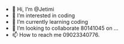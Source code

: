 - 👋 Hi, I’m @Jetimi
- 👀 I’m interested in coding
- 🌱 I’m currently learning coding
- 💞️ I’m looking to collaborate 80141045 on ...
- 📫 How to reach me 09023340776.

<!---
Jetimi/Jetimi is a ✨ special ✨ repository because its `README.md` (this file) appears on your GitHub profile.
You can click the Preview link to take a look at your changes.
--->
